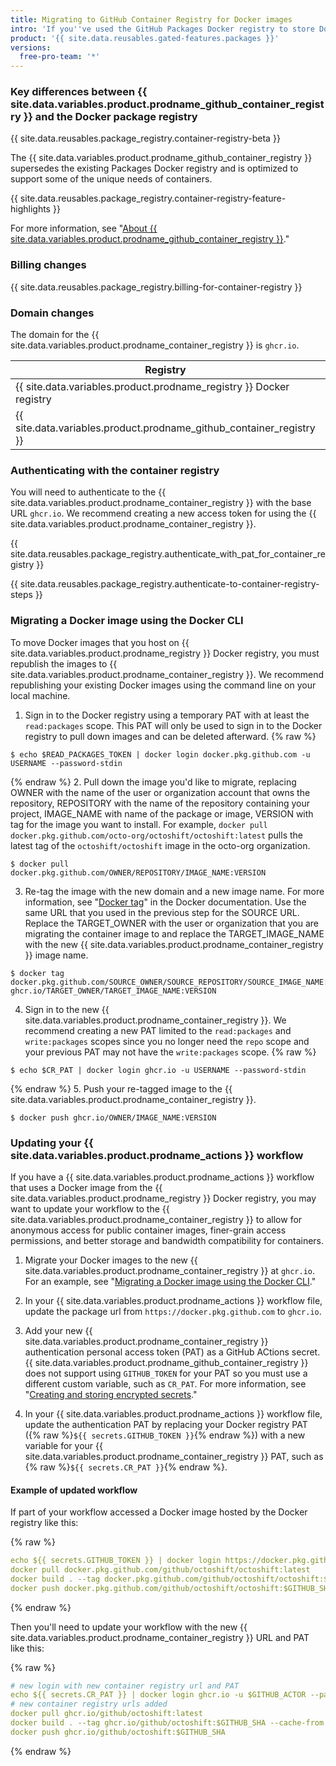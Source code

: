 ```yaml
---
title: Migrating to GitHub Container Registry for Docker images
intro: 'If you''ve used the GitHub Packages Docker registry to store Docker images, you can migrate to the new {{ site.data.variables.product.prodname_container_registry }}.'
product: '{{ site.data.reusables.gated-features.packages }}'
versions:
  free-pro-team: '*'
---
```


### Key differences between {{ site.data.variables.product.prodname_github_container_registry }} and the Docker package registry

{{ site.data.reusables.package_registry.container-registry-beta }}

The {{ site.data.variables.product.prodname_github_container_registry }} supersedes the existing Packages Docker registry and is optimized to support some of the unique needs of containers.

{{ site.data.reusables.package_registry.container-registry-feature-highlights }}

For more information, see "[About {{ site.data.variables.product.prodname_github_container_registry }}](/packages/getting-started-with-github-container-registry/about-github-container-registry)."

### Billing changes

{{ site.data.reusables.package_registry.billing-for-container-registry }}

### Domain changes

The domain for the {{ site.data.variables.product.prodname_container_registry }} is `ghcr.io`.

| Registry  | Example URL |
|-----------------|-------------|
| {{ site.data.variables.product.prodname_registry }} Docker registry |  `docker.pkg.github.com/OWNER/REPOSITORY/IMAGE_NAME`
| {{ site.data.variables.product.prodname_github_container_registry }} | `ghcr.io/OWNER/IMAGE_NAME`

### Authenticating with the container registry

You will need to authenticate to the {{ site.data.variables.product.prodname_container_registry }} with the base URL `ghcr.io`. We recommend creating a new access token for using the {{ site.data.variables.product.prodname_container_registry }}.

{{ site.data.reusables.package_registry.authenticate_with_pat_for_container_registry }}

{{ site.data.reusables.package_registry.authenticate-to-container-registry-steps }}

### Migrating a Docker image using the Docker CLI

To move Docker images that you host on {{ site.data.variables.product.prodname_registry }} Docker registry, you must republish the images to {{ site.data.variables.product.prodname_container_registry }}. We recommend republishing your existing Docker images using the command line on your local machine.

1. Sign in to the Docker registry using a temporary PAT with at least the `read:packages` scope. This PAT will only be used to sign in to the Docker registry to pull down images and can be deleted afterward.
  {% raw %}
  ```shell
  $ echo $READ_PACKAGES_TOKEN | docker login docker.pkg.github.com -u USERNAME --password-stdin
  ```
  {% endraw %}
2. Pull down the image you'd like to migrate, replacing OWNER with the name of the user or organization account that owns the repository, REPOSITORY with the name of the repository containing your project, IMAGE_NAME with name of the package or image, VERSION with tag for the image you want to install. For example, `docker pull docker.pkg.github.com/octo-org/octoshift/octoshift:latest` pulls the latest tag of the `octoshift/octoshift` image in the octo-org organization.
  ```shell
  $ docker pull docker.pkg.github.com/OWNER/REPOSITORY/IMAGE_NAME:VERSION
  ```

3. Re-tag the image with the new domain and a new image name. For more information, see "[Docker tag](https://docs.docker.com/engine/reference/commandline/tag/)" in the Docker documentation. Use the same URL that you used in the previous step for the SOURCE URL. Replace the TARGET_OWNER with the user or organization that you are migrating the container image to and replace the TARGET_IMAGE_NAME with the new {{ site.data.variables.product.prodname_container_registry }} image name.
  ```shell
  $ docker tag docker.pkg.github.com/SOURCE_OWNER/SOURCE_REPOSITORY/SOURCE_IMAGE_NAME:VERSION ghcr.io/TARGET_OWNER/TARGET_IMAGE_NAME:VERSION
  ```

4. Sign in to the new {{ site.data.variables.product.prodname_container_registry }}. We recommend creating a new PAT limited to the `read:packages` and `write:packages` scopes since you no longer need the `repo` scope and your previous PAT may not have the `write:packages` scope.
  {% raw %}
  ```shell
  $ echo $CR_PAT | docker login ghcr.io -u USERNAME --password-stdin
  ```
  {% endraw %}
5. Push your re-tagged image to the {{ site.data.variables.product.prodname_container_registry }}.
  ```shell
  $ docker push ghcr.io/OWNER/IMAGE_NAME:VERSION
  ```

### Updating your {{ site.data.variables.product.prodname_actions }} workflow

If you have a {{ site.data.variables.product.prodname_actions }} workflow that uses a Docker image from the {{ site.data.variables.product.prodname_registry }} Docker registry, you may want to update your workflow to the {{ site.data.variables.product.prodname_container_registry }} to allow for anonymous access for public container images, finer-grain access permissions, and better storage and bandwidth compatibility for containers.

1. Migrate your Docker images to the new {{ site.data.variables.product.prodname_container_registry }} at `ghcr.io`. For an example, see "[Migrating a Docker image using the Docker CLI](#migrating-a-docker-image-using-the-docker-cli)."

2. In your {{ site.data.variables.product.prodname_actions }} workflow file, update the package url from `https://docker.pkg.github.com` to `ghcr.io`.

3. Add your new {{ site.data.variables.product.prodname_container_registry }} authentication personal access token (PAT) as a GitHub ACtions secret. {{ site.data.variables.product.prodname_github_container_registry }} does not support using `GITHUB_TOKEN` for your PAT so you must use a different custom variable, such as `CR_PAT`. For more information, see "[Creating and storing encrypted secrets](/actions/configuring-and-managing-workflows/creating-and-storing-encrypted-secrets)."

4. In your {{ site.data.variables.product.prodname_actions }} workflow file, update the authentication PAT by replacing your Docker registry PAT ({% raw %}`${{ secrets.GITHUB_TOKEN }}`{% endraw %}) with a new variable for your {{ site.data.variables.product.prodname_container_registry }} PAT, such as {% raw %}`${{ secrets.CR_PAT }}`{% endraw %}.

#### Example of updated workflow

If part of your workflow accessed a Docker image hosted by the Docker registry like this:

{% raw %}
```yaml
echo ${{ secrets.GITHUB_TOKEN }} | docker login https://docker.pkg.github.com -u $GITHUB_ACTOR --password-stdin
docker pull docker.pkg.github.com/github/octoshift/octoshift:latest
docker build . --tag docker.pkg.github.com/github/octoshift/octoshift:$GITHUB_SHA --cache-from docker.pkg.github.com/github/octoshift/octoshift:latest
docker push docker.pkg.github.com/github/octoshift/octoshift:$GITHUB_SHA
```
{% endraw %}

Then you'll need to update your workflow with the new {{ site.data.variables.product.prodname_container_registry }} URL and PAT like this:  

{% raw %}
```yaml
# new login with new container registry url and PAT
echo ${{ secrets.CR_PAT }} | docker login ghcr.io -u $GITHUB_ACTOR --password-stdin
# new container registry urls added
docker pull ghcr.io/github/octoshift:latest
docker build . --tag ghcr.io/github/octoshift:$GITHUB_SHA --cache-from ghcr.io/github/octoshift:latest
docker push ghcr.io/github/octoshift:$GITHUB_SHA
```
{% endraw %}
